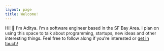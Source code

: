 ```yaml
---
layout: page
title: Welcome!
---
```


Hi! 👋 I'm Aditya. I'm a software engineer based in the SF Bay Area. I plan on using this space to talk about programming, startups, new ideas and other interesting things. Feel free to follow along if you're interested or [get in touch!](https://twitter.com/intent/tweet?text=%40akajla09)
